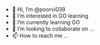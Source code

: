 - 👋 Hi, I’m @poorvi039
- 👀 I’m interested in GO learning
- 🌱 I’m currently learning GO
- 💞️ I’m looking to collaborate on ...
- 📫 How to reach me ...

<!---
poorvi039/poorvi039 is a ✨ special ✨ repository because its `README.md` (this file) appears on your GitHub profile.
You can click the Preview link to take a look at your changes.
--->
